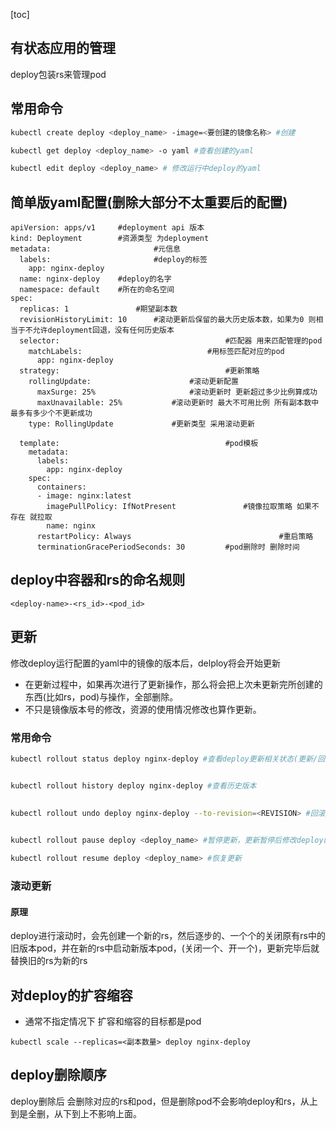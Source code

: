 [toc]

## 有状态应用的管理

deploy包装rs来管理pod

## 常用命令

```bash
kubectl create deploy <deploy_name> -image=<要创建的镜像名称> #创建

kubectl get deploy <deploy_name> -o yaml #查看创建的yaml

kubectl edit deploy <deploy_name> # 修改运行中deploy的yaml
```

## 简单版yaml配置(删除大部分不太重要后的配置)

```
apiVersion: apps/v1		#deployment api 版本
kind: Deployment		#资源类型 为deployment
metadata:						#元信息
  labels:						#deploy的标签
    app: nginx-deploy	
  name: nginx-deploy	#deploy的名字
  namespace: default	#所在的命名空间
spec:
  replicas: 1 				#期望副本数
  revisionHistoryLimit: 10		#滚动更新后保留的最大历史版本数，如果为0 则相当于不允许deployment回退，没有任何历史版本
  selector:										#匹配器 用来匹配管理的pod
    matchLabels:							#用标签匹配对应的pod
      app: nginx-deploy
  strategy:										#更新策略	
    rollingUpdate:						#滚动更新配置
      maxSurge: 25%						#滚动更新时 更新超过多少比例算成功
      maxUnavailable: 25%			#滚动更新时 最大不可用比例 所有副本数中 最多有多少个不更新成功
    type: RollingUpdate				#更新类型 采用滚动更新
  
  template:										#pod模板
    metadata:
      labels:
        app: nginx-deploy
    spec:
      containers:
      - image: nginx:latest
        imagePullPolicy: IfNotPresent				#镜像拉取策略 如果不存在 就拉取
        name: nginx
      restartPolicy: Always									#重启策略
      terminationGracePeriodSeconds: 30			#pod删除时 删除时间
```

## deploy中容器和rs的命名规则

```
<deploy-name>-<rs_id>-<pod_id>
```

## 更新

修改deploy运行配置的yaml中的镜像的版本后，delploy将会开始更新

* 在更新过程中，如果再次进行了更新操作，那么将会把上次未更新完所创建的东西(比如rs，pod)与操作，全部删除。
* 不只是镜像版本号的修改，资源的使用情况修改也算作更新。

### 常用命令

```bash
kubectl rollout status deploy nginx-deploy #查看deploy更新相关状态(更新/回滚等都可以查看)


kubectl rollout history deploy nginx-deploy #查看历史版本
																			--revision=<REVISION> #查看该版本详细信息
																			
kubectl rollout undo deploy nginx-deploy --to-revision=<REVISION> #回滚版本到REVISION


kubectl rollout pause deploy <deploy_name> #暂停更新，更新暂停后修改deploy的信息不回导致更新

kubectl rollout resume deploy <deploy_name> #恢复更新
```

### 滚动更新

#### 原理

deploy进行滚动时，会先创建一个新的rs，然后逐步的、一个个的关闭原有rs中的旧版本pod，并在新的rs中启动新版本pod，(关闭一个、开一个)，更新完毕后就替换旧的rs为新的rs

## 对deploy的扩容缩容

* 通常不指定情况下 扩容和缩容的目标都是pod

````
kubectl scale --replicas=<副本数量> deploy nginx-deploy
````

## deploy删除顺序

deploy删除后 会删除对应的rs和pod，但是删除pod不会影响deploy和rs，从上到是全删，从下到上不影响上面。